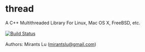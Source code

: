 # thread
A C++ Multithreaded Library For Linux, Mac OS X, FreeBSD, etc.
<br/>
<br/>[![Build Status](https://travis-ci.org/QiumingLu/thread.svg?branch=master)](https://travis-ci.org/QiumingLu/thread)
<br/>
<br/>Authors: Mirants Lu (mirantslu@gmail.com) 

